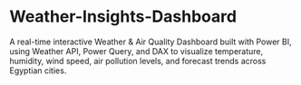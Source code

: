# Weather-Insights-Dashboard
A real-time interactive Weather &amp; Air Quality Dashboard built with Power BI, using Weather API, Power Query, and DAX to visualize temperature, humidity, wind speed, air pollution levels, and forecast trends across Egyptian cities.
